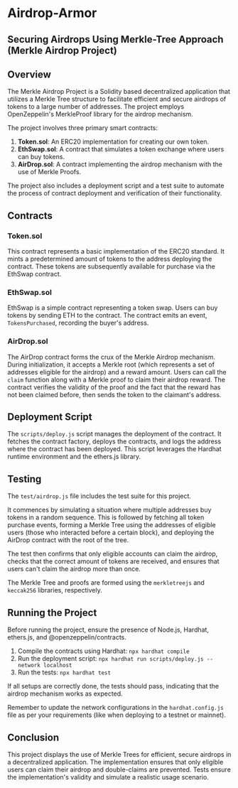 # Airdrop-Armor

## Securing Airdrops Using Merkle-Tree Approach (Merkle Airdrop Project)

## Overview

The Merkle Airdrop Project is a Solidity based decentralized application that utilizes a Merkle Tree structure to facilitate efficient and secure airdrops of tokens to a large number of addresses. The project employs OpenZeppelin's MerkleProof library for the airdrop mechanism.

The project involves three primary smart contracts:

1. **Token.sol**: An ERC20 implementation for creating our own token.
2. **EthSwap.sol**: A contract that simulates a token exchange where users can buy tokens.
3. **AirDrop.sol**: A contract implementing the airdrop mechanism with the use of Merkle Proofs.

The project also includes a deployment script and a test suite to automate the process of contract deployment and verification of their functionality.

## Contracts

### Token.sol

This contract represents a basic implementation of the ERC20 standard. It mints a predetermined amount of tokens to the address deploying the contract. These tokens are subsequently available for purchase via the EthSwap contract.

### EthSwap.sol

EthSwap is a simple contract representing a token swap. Users can buy tokens by sending ETH to the contract. The contract emits an event, `TokensPurchased`, recording the buyer's address.

### AirDrop.sol

The AirDrop contract forms the crux of the Merkle Airdrop mechanism. During initialization, it accepts a Merkle root (which represents a set of addresses eligible for the airdrop) and a reward amount. Users can call the `claim` function along with a Merkle proof to claim their airdrop reward. The contract verifies the validity of the proof and the fact that the reward has not been claimed before, then sends the token to the claimant's address.

## Deployment Script

The `scripts/deploy.js` script manages the deployment of the contract. It fetches the contract factory, deploys the contracts, and logs the address where the contract has been deployed. This script leverages the Hardhat runtime environment and the ethers.js library.

## Testing

The `test/airdrop.js` file includes the test suite for this project. 

It commences by simulating a situation where multiple addresses buy tokens in a random sequence. This is followed by fetching all token purchase events, forming a Merkle Tree using the addresses of eligible users (those who interacted before a certain block), and deploying the AirDrop contract with the root of the tree.

The test then confirms that only eligible accounts can claim the airdrop, checks that the correct amount of tokens are received, and ensures that users can't claim the airdrop more than once.

The Merkle Tree and proofs are formed using the `merkletreejs` and `keccak256` libraries, respectively.

## Running the Project

Before running the project, ensure the presence of Node.js, Hardhat, ethers.js, and @openzeppelin/contracts.

1. Compile the contracts using Hardhat: `npx hardhat compile`
2. Run the deployment script: `npx hardhat run scripts/deploy.js --network localhost`
3. Run the tests: `npx hardhat test`

If all setups are correctly done, the tests should pass, indicating that the airdrop mechanism works as expected.

Remember to update the network configurations in the `hardhat.config.js` file as per your requirements (like when deploying to a testnet or mainnet).

## Conclusion

This project displays the use of Merkle Trees for efficient, secure airdrops in a decentralized application. The implementation ensures that only eligible users can claim their airdrop and double-claims are prevented. Tests ensure the implementation's validity and simulate a realistic usage scenario.
